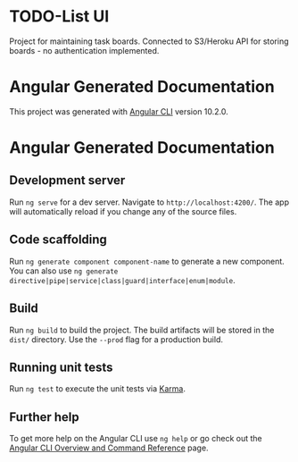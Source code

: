 # TODO-List UI #
Project for maintaining task boards. Connected to S3/Heroku API for storing boards - no authentication implemented.

# Angular Generated Documentation #
This project was generated with [Angular CLI](https://github.com/angular/angular-cli) version 10.2.0.

# Angular Generated Documentation #

## Development server ##

Run `ng serve` for a dev server. Navigate to `http://localhost:4200/`. The app will automatically reload if you change any of the source files.

## Code scaffolding ##

Run `ng generate component component-name` to generate a new component. You can also use `ng generate directive|pipe|service|class|guard|interface|enum|module`.

## Build ##

Run `ng build` to build the project. The build artifacts will be stored in the `dist/` directory. Use the `--prod` flag for a production build.

## Running unit tests ##

Run `ng test` to execute the unit tests via [Karma](https://karma-runner.github.io).

## Further help ##

To get more help on the Angular CLI use `ng help` or go check out the [Angular CLI Overview and Command Reference](https://angular.io/cli) page.
